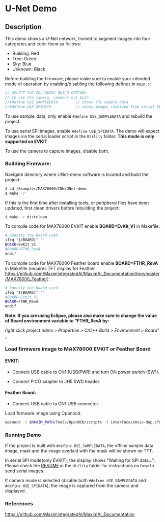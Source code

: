 # U-Net Demo



Description
-----------

This demo shows a U-Net network, trained to segment images into four categories and color them as follows:

- Building: Red
- Tree: Green
- Sky: Blue
- Unknown: Black

Before building the firmware, please make sure to enable your intended mode of operation by enabling/disabling the following defines in `main.c`:

```c
// SELECT THE FOLLOWING BUILD OPTIONS
// To use the camera, comment out both
//#define USE_SAMPLEDATA        // shows the sample data
//#define USE_SPIDATA			// shows images received from serial SPI - ONLY ON EVKIT
```

To use sample_data,  only enable `#define USE_SAMPLEDATA` and rebuild the project. 

To use serial SPI images, enable `#define USE_SPIDATA`.  The demo will expect images via the serial loader script in the `Utility` folder. **This mode is only supported on EVKIT**.

To use the camera to capture images, disable both.

### Building Firmware:

Navigate directory where UNet-demo software is located and build the project:

```bash
$ cd /Examples/MAX78000/CNN/UNet-demo
$ make -r
```

If this is the first time after installing tools, or peripheral files have been updated, first clean drivers before rebuilding the project: 

```bash
$ make -r distclean
```

To compile code for MAX78000 EVKIT enable **BOARD=EvKit_V1** in Makefile:

```bash
# Specify the board used
ifeq "$(BOARD)" ""
BOARD=EvKit_V1
#BOARD=FTHR_RevA
endif
```

To compile code for MAX78000 Feather board enable **BOARD=FTHR_RevA** in Makefile (requires TFT display for Feather https://github.com/MaximIntegratedAI/MaximAI_Documentation/tree/master/MAX78000_Feather):

```bash
# Specify the board used
ifeq "$(BOARD)" ""
#BOARD=EvKit_V1
BOARD=FTHR_RevA
endif
```

**Note: If you are using Eclipse, please also make sure to change the value of Board environment variable to "FTHR_RevA by:**

*right click project name > Properties > C/C++ Build > Environment > Board"*

<img src="Resources/eclipse_board.png" style="zoom:33%;" />



### Load firmware image to MAX78000 EVKIT or Feather Board

#### EVKIT:

- Connect USB cable to CN1 (USB/PWR) and turn ON power switch (SW1).

- Connect PICO adapter to JH5 SWD header. 

#### Feather Board:

- Connect USB cable to CN1 USB connector.


Load firmware image using Openocd.

```bash
openocd -s $MAXIM_PATH/Tools/OpenOCD/scripts -f interface/cmsis-dap.cfg -f target/max78000.cfg -c "program build/MAX78000.elf reset exit"
```

### Running Demo

If the project is built with `#define USE_SAMPLEDATA`, the offline sample data image, mask and the image overlaid with the mask will be shown on TFT. 

In serial SPI mode(only EVKIT), the display shows "Waiting for SPI data...".  Please check the [README](Utility/README.md)  in the `Utility` folder for instructions on how to send serial images.

If camera mode is selected (disable both `#define USE_SAMPLEDATA` and `#define USE_SPIDATA`), the image is captured from the camera and displayed.



### References

https://github.com/MaximIntegratedAI/MaximAI_Documentation
